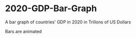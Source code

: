 # 2020-GDP-Bar-Graph
A bar graph of countries' GDP in 2020 in Trillons of US Dollars

Bars are animated
